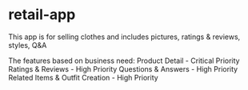 # retail-app
This app is for selling clothes and includes pictures, ratings &amp; reviews, styles, Q&amp;A

The features based on business need:
Product Detail - Critical Priority
Ratings & Reviews - High Priority
Questions & Answers - High Priority
Related Items & Outfit Creation - High Priority
